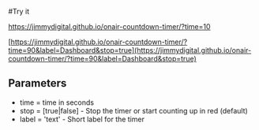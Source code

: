 #Try it

[https://jimmydigital.github.io/onair-countdown-timer/?time=10
](https://jimmydigital.github.io/onair-countdown-timer/?time=10)

[https://jimmydigital.github.io/onair-countdown-timer/?time=90&label=Dashboard&stop=true](https://jimmydigital.github.io/onair-countdown-timer/?time=90&label=Dashboard&stop=true)

## Parameters
* time = time in seconds
* stop = [true|false] - Stop the timer or start counting up in red (default)
* label = 'text' - Short label for the timer


